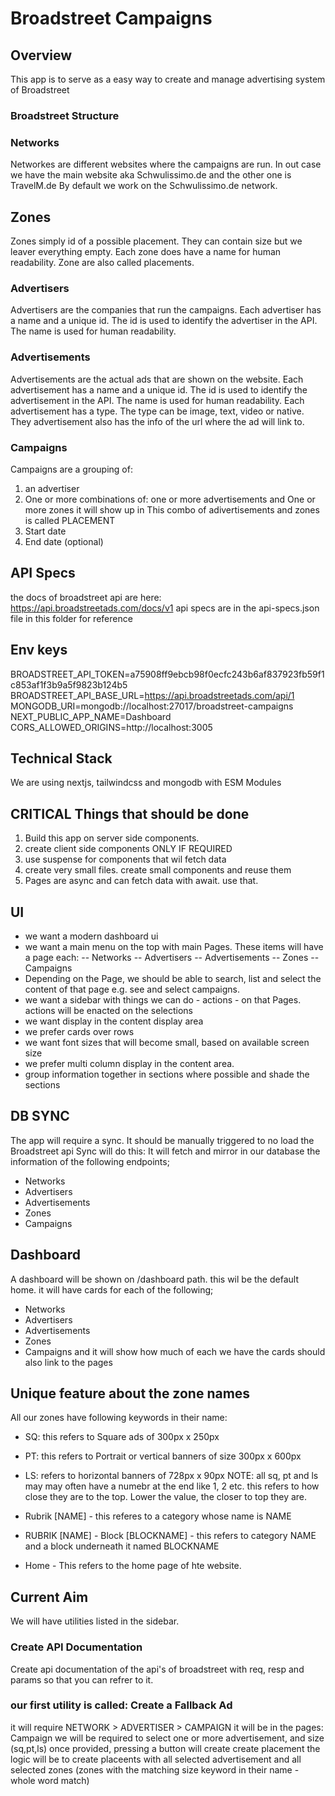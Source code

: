 # Broadstreet Campaigns

## Overview

This app is to serve as a easy way to create and manage advertising system of Broadstreet

### Broadstreet Structure

### Networks
Networkes are different websites where the campaigns are run. 
In out case we have the main website aka Schwulissimo.de and the other one is TravelM.de
By default we work on the Schwulissimo.de network.

## Zones
Zones simply id of a possible placement. They can contain size but we leaver everything empty.
Each zone does have a name for human readability.
Zone are also called placements.

### Advertisers
Advertisers are the companies that run the campaigns.
Each advertiser has a name and a unique id.
The id is used to identify the advertiser in the API.
The name is used for human readability.

### Advertisements
Advertisements are the actual ads that are shown on the website.
Each advertisement has a name and a unique id.
The id is used to identify the advertisement in the API.
The name is used for human readability.
Each advertisement has a type.
The type can be image, text, video or native.
They advertisement also has the info of the url where the ad will link to.

### Campaigns
Campaigns are a grouping of:
1) an advertiser
2) One or more combinations of:
one or more advertisements and One or more zones it will show up in
This combo of adivertisements and zones is called PLACEMENT
3) Start date
4) End date (optional)


## API Specs
the docs of broadstreet api are here: https://api.broadstreetads.com/docs/v1
api specs are in the api-specs.json file in this folder for reference

## Env keys
BROADSTREET_API_TOKEN=a75908ff9ebcb98f0ecfc243b6af837923fb59f1c853af1f3b9a5f9823b124b5
BROADSTREET_API_BASE_URL=https://api.broadstreetads.com/api/1
MONGODB_URI=mongodb://localhost:27017/broadstreet-campaigns
NEXT_PUBLIC_APP_NAME=Dashboard
CORS_ALLOWED_ORIGINS=http://localhost:3005

## Technical Stack
We are using nextjs, tailwindcss and mongodb with ESM Modules

## CRITICAL Things that should be done
1) Build this app on server side components.
2) create client side components ONLY IF REQUIRED
3) use suspense for components that wil fetch data
4) create very small files. create small components and reuse them
5) Pages are async and can fetch data with await. use that.

## UI
- we want a modern dashboard ui
- we want a main menu on the top with main Pages. These items will have a page each:
-- Networks
-- Advertisers
-- Advertisements
-- Zones
-- Campaigns
- Depending on the Page, we should be able to search, list and select the content of that page e.g. see and select campaigns.
- we want a sidebar with things we can do - actions - on that Pages. actions will be enacted on the selections
- we want display in the content display area
- we prefer cards over rows
- we want font sizes that will become small, based on available screen size
- we prefer multi column display in the content area.
- group information together in sections where possible and shade the sections

## DB SYNC
The app will require a sync. 
It should be manually triggered to no load the Broadstreet api 
Sync will do this:
It will fetch and mirror in our database the information of the following endpoints;
- Networks
- Advertisers
- Advertisements
- Zones
- Campaigns

## Dashboard
A dashboard will be shown on /dashboard path. this wil be the default home. 
it will have cards for each of the following;
- Networks
- Advertisers
- Advertisements
- Zones
- Campaigns
and it will show how much of each we have
the cards should also link to the pages

## Unique feature about the zone names
All our zones have following keywords in their name:
- SQ: this refers to Square ads of 300px x 250px
- PT: this refers to Portrait or vertical banners of size 300px x 600px
- LS: refers to horizontal banners of 728px x 90px
NOTE: all sq, pt and ls may may often have a numebr at the end like 1, 2 etc. this refers to how close they are to the top. Lower the value, the closer to top they are.

- Rubrik [NAME] - this referes to a category whose name is NAME
- RUBRIK [NAME] - Block [BLOCKNAME] - this refers to category NAME and a block underneath it named BLOCKNAME

- Home - This refers to the home page of hte website.

## Current Aim
We will have utilities listed in the sidebar.

### Create API Documentation
Create api documentation of the api's of broadstreet with req, resp and params so that you can refrer to it.

### our first utility is called: Create a Fallback Ad
it will require NETWORK > ADVERTISER > CAMPAIGN
it will be in the pages: Campaign
we will be required to select one or more advertisement, and size (sq,pt,ls)
once provided, pressing a button will create create placement
the logic will be to create placeents with all selected advertisement and all selected zones (zones with the matching size keyword in their name - whole word match)

